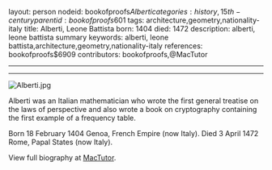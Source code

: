 layout: person
nodeid: bookofproofs$Alberti
categories: history,15th-century
parentid: bookofproofs$601
tags: architecture,geometry,nationality-italy
title: Alberti, Leone Battista
born: 1404
died: 1472
description: alberti, leone battista summary
keywords: alberti, leone battista,architecture,geometry,nationality-italy
references: bookofproofs$6909
contributors: bookofproofs,@MacTutor

---


---

![Alberti.jpg](https://github.com/bookofproofs/bookofproofs.github.io/blob/main/_sources/images/portraits/Alberti.jpg?raw=true)

Alberti was an Italian mathematician who wrote the first general treatise on the laws of perspective and also wrote a book on cryptography containing the first example of a frequency table.

Born 18 February 1404 Genoa, French Empire (now Italy). Died 3 April 1472 Rome, Papal States (now Italy).


View full biography at [MacTutor](https://mathshistory.st-andrews.ac.uk/Biographies/Alberti/).